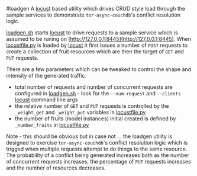 #loadgen
A [locust](http://locust.io/) based utility which drives CRUD style
load through the sample services to demonstrate ```tor-async-couchdb```'s
conflict resolution logic.

[loadgen.sh](loadgen.sh) starts [locust](http://locust.io/) to drive
requests to a sample service which is assumed to be runing on
[http://127.0.0.1:8445](http://127.0.0.1:8445). When [locustfile.py](locustfile.py)
is loaded by [locust](http://locust.io/) it first issues a number
of ```POST``` requests to create a collection of fruit resources which are then
the target of ```GET``` and ```PUT``` requests.

There are a few parameters
which can be tweaked to control the shape and intensity of the generated traffic.

* total number of requests and number of concurrent requests
are configured in [loadgen.sh](loadgen.sh) - look for the
```--num-request``` and ```--clients``` [locust](http://locust.io/)
command line args
* the relative number of ```GET``` and ```PUT``` requests is controlled
by the ```_weight_get``` and ```_weight_put``` variables in
[locustfile.py](locustfile.py)
* the number of fruits (model instances) initial created is defined
by ```_number_fruits``` in [locustfile.py](locustfile.py)

Note - this should be obvious but in case not ...
the loadgen utility is designed to exercise ```tor-async-couchdb```'s
conflict resolution logic which is trigged when multiple requests attempt to
do things to the same resource.
The probability of a conflict being generated increases both as the number
of concurrent requests increases, the percentage of ```PUT``` requests increases
and the number of resources decreases.

